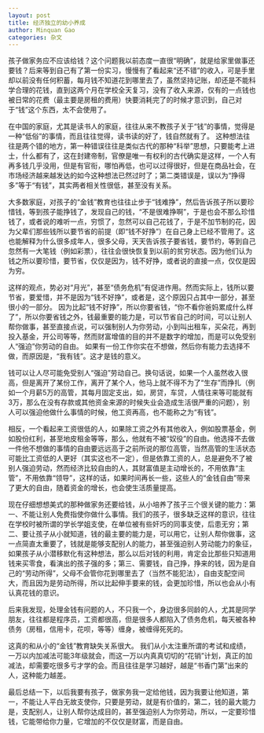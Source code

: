 ```yaml
---
layout: post
title: 经济独立的幼小养成
author: Minquan Gao
categories: 杂文
---
```


孩子做家务应不应该给钱？这个问题我以前态度一直很“明确”，就是给家里做事还要钱？后来等到自己有了第一份实习，慢慢有了看起来“还不错”的收入，可是手里却以前没有任何积蓄，每月钱不知道花到哪里去了，虽然坚持记账，却还是不能科学合理的花钱，直到这两个月在学校全天复习，没有了收入来源，仅有的一点钱也被日常的花费（最主要是房租的费用）快要消耗完了的时候才意识到，自己对于“钱”这个东西，太不会使用了。

在中国的家庭，尤其是读书人的家庭，往往从来不教孩子关于“钱”的事情，觉得是一种“低俗”的事情，而且往往觉得，读书读的好了，钱自然就有了。 这种想法往往是两个错的地方，第一种错误往往是类似古代的那种“科举”思想，只要能考上进士，什么都有了，这在封建帝制，官僚是唯一有权利的古代确实是这样，一个人有再多钱几乎没用，但是有官衔，哪怕再低，也可以过得很好，但是在商品社会，在市场经济越来越发达的如今这种想法已然过时了；第二类错误是，误以为“挣得多”等于“有钱”，其实两者相关性很低，甚至没有关系。

大多数家庭，对孩子的“金钱”教育也往往止步于“钱难挣”，然后告诉孩子所以要珍惜钱，等到孩子能挣钱了，发现自己的钱，“不是很难挣啊”，于是也会不那么珍惜钱了，或者说的难听一点，穷惯了，忽然可以自己花钱了，于是不加节制的花，因为父辈们那些钱所以要节省的前提（即“钱不好挣”）在自己身上已经不管用了。这也能解释为什么很多成年人，很多父母，天天告诉孩子要省钱，要节约，等到自己忽然有一大笔钱（例如彩票），往往会很快恢复到以前的贫穷状态。因为他们认为钱之所以要珍惜，要节省，仅仅是因为，钱不好挣，或者说的直接一点，仅仅是因为穷。

这样的观点，势必对“月光”，甚至“债务危机”有促进作用。然而实际上，钱所以要节省，要爱惜，并不是因为“钱不好挣”，或者是，这个原因只占其中一部分，甚至很小的一部分。 因为比起“钱不好挣”，所以你要省钱，“你不看你爸妈累成什么样了”，所以你要省钱之外，钱最重要的能力是，可以节省自己的时间，可以让别人帮你做事，甚至直接点说，可以强制别人为你劳动，小到叫出租车，买朵花，再到投入基金，开公司等等，然而财富增值的目的并不是数字的增加，而是可以免受别人“强迫”你劳动的自由。 如果有一份工作你实在不想做，然后你有能力去选择不做，而原因是，“我有钱”。这才是钱的意义。

钱可以让人尽可能免受别人“强迫”劳动自己。换句话说，如果一个人虽然收入很高，但是离开了某份工作，离开了某个人，他马上就不得不为了“生存”而挣扎（例如一个月薪5万的高管，其每月固定支出，如，房贷，车贷，人情往来等可能就有3万，那么在没有存款或其他资金来源的时候失业会造成生活很严重的问题），别人可以强迫他做什么事情的时候，他工资再高，也不能称之为“有钱”。

相反，一个看起来工资很低的人，如果除工资之外有其他收入，例如股票基金，例如股份红利，甚至地皮租金等等，那么，他就有不被“奴役”的自由。他选择不去做一件他不想做的事情的自由要远远高于之前所说的那位高管，当然高管的生活状态可能比工资低的人更好（其实这也不一定），但是依靠工资的人，总是避免不了被别人强迫劳动，然而经济比较自由的人，其财富值是主动增长的，不用依靠“主管”，不用依靠“领导”，这样的话，如果时间再长一些，这些人的“金钱自由”带来了更大的自由，随着资金的增长，也会使生活质量提高。

现在仔细想想美式的那种做家务还要给钱，从小培养了孩子三个很关键的能力：第一、不能让别人免费指使你做什么事情。我们的孩子，很多缺乏这样的意识，往往在学校时被所谓的学长学姐支使，在单位被有些奸巧的同事支使，后患无穷；第二、要让孩子从小就知道，钱的最主要的能力是，可以用它，让别人帮你做事，这一点简直太重要了，钱就是能够支配别人的能力，甚至强迫别人劳动能力的象征，如果孩子从小潜移默化有这种想法，那么以后对钱的利用，肯定会比那些只知道用钱来买零食，看演出的孩子强的多；第三、需要钱，自己挣，挣来的钱，因为是自己的“劳动所得”，父母不会管你花到哪里去了（当然不能犯法），自由支配空间大，而且因为是劳动所得，所以比起伸手要来的钱，会更加珍惜，所以也会从小有认真花钱的意识。

后来我发现，处理金钱有问题的人，不只我一个，身边很多同龄的人，尤其是同学朋友，往往都是程序员，工资都很高，但是很多人都陷入了债务危机，每天被各种债务（房租，信用卡，花呗，等等）缠身，被缠得死死的。

这真的和从小的“金钱”教育缺失关系很大。 我们从小太注重所谓的考试和成绩，一万以内加减法可能3年级就会，而这一万以内真真切切的“花销”计划，真正的加减法，却需要吃很多亏才学的会。而且往往是学习越好，越是“书香门第”出来的人，这种能力越差。

最后总结一下，以后我要有孩子，做家务我一定给他钱，因为我要让他知道，第一，不能让人平白无故支使你，只要是劳动，就是有价值的，第二，钱的最大能力是，支配别人，让别人帮你达成目的，甚至强迫别人为你劳动，所以，一定要珍惜钱，它能带给你力量，它增加的不仅仅是财富，而是自由。










